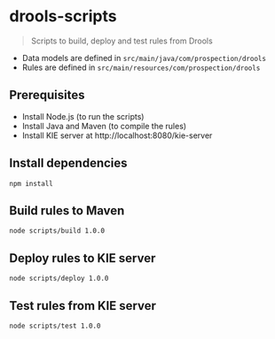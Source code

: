 # drools-scripts

> Scripts to build, deploy and test rules from Drools

- Data models are defined in `src/main/java/com/prospection/drools`
- Rules are defined in `src/main/resources/com/prospection/drools`

## Prerequisites

- Install Node.js (to run the scripts)
- Install Java and Maven (to compile the rules)
- Install KIE server at http://localhost:8080/kie-server

## Install dependencies

```
npm install
```

## Build rules to Maven

```
node scripts/build 1.0.0
```

## Deploy rules to KIE server

```
node scripts/deploy 1.0.0
```

## Test rules from KIE server

```
node scripts/test 1.0.0
```
